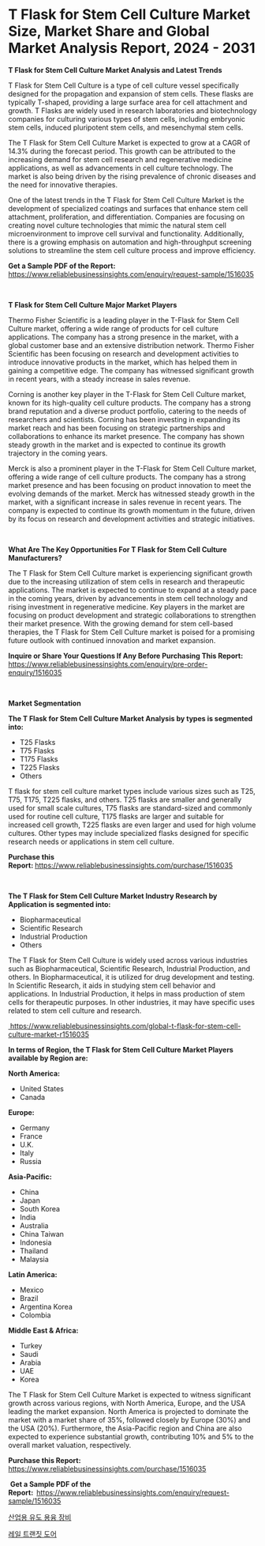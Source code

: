 <p><h1>T Flask for Stem Cell Culture Market Size, Market Share and Global Market Analysis Report, 2024 - 2031</h1></p><p><strong>T Flask for Stem Cell Culture Market Analysis and Latest Trends</strong></p>
<p><p>T Flask for Stem Cell Culture is a type of cell culture vessel specifically designed for the propagation and expansion of stem cells. These flasks are typically T-shaped, providing a large surface area for cell attachment and growth. T Flasks are widely used in research laboratories and biotechnology companies for culturing various types of stem cells, including embryonic stem cells, induced pluripotent stem cells, and mesenchymal stem cells.</p><p>The T Flask for Stem Cell Culture Market is expected to grow at a CAGR of 14.3% during the forecast period. This growth can be attributed to the increasing demand for stem cell research and regenerative medicine applications, as well as advancements in cell culture technology. The market is also being driven by the rising prevalence of chronic diseases and the need for innovative therapies.</p><p>One of the latest trends in the T Flask for Stem Cell Culture Market is the development of specialized coatings and surfaces that enhance stem cell attachment, proliferation, and differentiation. Companies are focusing on creating novel culture technologies that mimic the natural stem cell microenvironment to improve cell survival and functionality. Additionally, there is a growing emphasis on automation and high-throughput screening solutions to streamline the stem cell culture process and improve efficiency.</p></p>
<p><strong>Get a Sample PDF of the Report:&nbsp;</strong> <a href="https://www.reliablebusinessinsights.com/enquiry/request-sample/1516035">https://www.reliablebusinessinsights.com/enquiry/request-sample/1516035</a></p>
<p>&nbsp;</p>
<p><strong>T Flask for Stem Cell Culture Major Market Players</strong></p>
<p><p>Thermo Fisher Scientific is a leading player in the T-Flask for Stem Cell Culture market, offering a wide range of products for cell culture applications. The company has a strong presence in the market, with a global customer base and an extensive distribution network. Thermo Fisher Scientific has been focusing on research and development activities to introduce innovative products in the market, which has helped them in gaining a competitive edge. The company has witnessed significant growth in recent years, with a steady increase in sales revenue.</p><p>Corning is another key player in the T-Flask for Stem Cell Culture market, known for its high-quality cell culture products. The company has a strong brand reputation and a diverse product portfolio, catering to the needs of researchers and scientists. Corning has been investing in expanding its market reach and has been focusing on strategic partnerships and collaborations to enhance its market presence. The company has shown steady growth in the market and is expected to continue its growth trajectory in the coming years.</p><p>Merck is also a prominent player in the T-Flask for Stem Cell Culture market, offering a wide range of cell culture products. The company has a strong market presence and has been focusing on product innovation to meet the evolving demands of the market. Merck has witnessed steady growth in the market, with a significant increase in sales revenue in recent years. The company is expected to continue its growth momentum in the future, driven by its focus on research and development activities and strategic initiatives.</p></p>
<p>&nbsp;</p>
<p><strong>What Are The Key Opportunities For T Flask for Stem Cell Culture Manufacturers?</strong></p>
<p><p>The T Flask for Stem Cell Culture market is experiencing significant growth due to the increasing utilization of stem cells in research and therapeutic applications. The market is expected to continue to expand at a steady pace in the coming years, driven by advancements in stem cell technology and rising investment in regenerative medicine. Key players in the market are focusing on product development and strategic collaborations to strengthen their market presence. With the growing demand for stem cell-based therapies, the T Flask for Stem Cell Culture market is poised for a promising future outlook with continued innovation and market expansion.</p></p>
<p><strong>Inquire or Share Your Questions If Any Before Purchasing This Report:</strong> <a href="https://www.reliablebusinessinsights.com/enquiry/pre-order-enquiry/1516035">https://www.reliablebusinessinsights.com/enquiry/pre-order-enquiry/1516035</a></p>
<p>&nbsp;</p>
<p><strong>Market Segmentation</strong></p>
<p><strong>The T Flask for Stem Cell Culture Market Analysis by types is segmented into:</strong></p>
<p><ul><li>T25 Flasks</li><li>T75 Flasks</li><li>T175 Flasks</li><li>T225 Flasks</li><li>Others</li></ul></p>
<p><p>T flask for stem cell culture market types include various sizes such as T25, T75, T175, T225 flasks, and others. T25 flasks are smaller and generally used for small scale cultures, T75 flasks are standard-sized and commonly used for routine cell culture, T175 flasks are larger and suitable for increased cell growth, T225 flasks are even larger and used for high volume cultures. Other types may include specialized flasks designed for specific research needs or applications in stem cell culture.</p></p>
<p><strong>Purchase this Report:&nbsp;</strong><a href="https://www.reliablebusinessinsights.com/purchase/1516035">https://www.reliablebusinessinsights.com/purchase/1516035</a></p>
<p>&nbsp;</p>
<p><strong>The T Flask for Stem Cell Culture Market Industry Research by Application is segmented into:</strong></p>
<p><ul><li>Biopharmaceutical</li><li>Scientific Research</li><li>Industrial Production</li><li>Others</li></ul></p>
<p><p>The T Flask for Stem Cell Culture is widely used across various industries such as Biopharmaceutical, Scientific Research, Industrial Production, and others. In Biopharmaceutical, it is utilized for drug development and testing. In Scientific Research, it aids in studying stem cell behavior and applications. In Industrial Production, it helps in mass production of stem cells for therapeutic purposes. In other industries, it may have specific uses related to stem cell culture and research.</p></p>
<p><a href="https://www.reliablebusinessinsights.com/global-t-flask-for-stem-cell-culture-market-r1516035">&nbsp;https://www.reliablebusinessinsights.com/global-t-flask-for-stem-cell-culture-market-r1516035</a></p>
<p><strong>In terms of Region, the T Flask for Stem Cell Culture Market Players available by Region are:</strong></p>
<p>
    <p> <strong> North America: </strong>
        <ul>
            <li>United States</li>
            <li>Canada</li>
        </ul>
        </p> 
    <p> <strong> Europe: </strong>
        <ul>
            <li>Germany</li>
            <li>France</li>
            <li>U.K.</li>
            <li>Italy</li>
            <li>Russia</li>
        </ul>
        </p> 
    <p> <strong> Asia-Pacific: </strong>
        <ul>
            <li>China</li>
            <li>Japan</li>
            <li>South Korea</li>
            <li>India</li>
            <li>Australia</li>
            <li>China Taiwan</li>
            <li>Indonesia</li>
            <li>Thailand</li>
            <li>Malaysia</li>
        </ul>
        </p> 
    <p> <strong> Latin America: </strong>
        <ul>
            <li>Mexico</li>
            <li>Brazil</li>
            <li>Argentina Korea</li>
            <li>Colombia</li>
        </ul>
        </p> 
    <p> <strong> Middle East & Africa: </strong>
        <ul>
            <li>Turkey</li>
            <li>Saudi</li>
            <li>Arabia</li>
            <li>UAE</li>
            <li>Korea</li>
        </ul>
    </p>
    </p>
<p><p>The T Flask for Stem Cell Culture Market is expected to witness significant growth across various regions, with North America, Europe, and the USA leading the market expansion. North America is projected to dominate the market with a market share of 35%, followed closely by Europe (30%) and the USA (20%). Furthermore, the Asia-Pacific region and China are also expected to experience substantial growth, contributing 10% and 5% to the overall market valuation, respectively.</p></p>
<p><strong>Purchase this Report: </strong><a href="https://www.reliablebusinessinsights.com/purchase/1516035">https://www.reliablebusinessinsights.com/purchase/1516035</a></p>
<p>&nbsp;<strong>Get a Sample PDF of the Report:&nbsp;&nbsp;</strong><a href="https://www.reliablebusinessinsights.com/enquiry/request-sample/1516035">https://www.reliablebusinessinsights.com/enquiry/request-sample/1516035</a></p>
<p><strong></strong></p>
<p><p><a href="https://medium.com/@thanhlieme24/%EC%82%B0%EC%97%85%EC%9A%A9-%EC%9C%A0%EB%8F%84-%EC%9A%A9%EC%9C%B5%EC%9E%A5%EB%B9%84-%EC%8B%9C%EC%9E%A5-%EC%A1%B0%EC%82%AC-%EB%B3%B4%EA%B3%A0%EC%84%9C%EC%97%90%EB%8A%94-2024%EB%85%84%EB%B6%80%ED%84%B0-2031%EB%85%84%EA%B9%8C%EC%A7%80-%EC%9D%98-%EC%84%B1%EC%9E%A5%EB%A5%A0%EB%A1%9C-%EC%98%88%EC%B8%A1%EB%90%9C-%EC%8B%9C%EC%9E%A5-%EA%B7%9C%EB%AA%A8-%EC%A0%90%EC%9C%A0%EC%9C%A8-%EB%B0%8F-%EB%B6%84%EC%84%9D%EC%9D%B4-%ED%8F%AC%ED%95%A8%EB%90%98%EC%96%B4-%EC%9E%88%EC%8A%B5%EB%8B%88%EB%8B%A4-59fc1530fd44">산업용 유도 용융 장비</a></p><p><a href="https://medium.com/@indraardiyanto91_38207/%EC%B2%A0%EB%8F%84-%EA%B5%90%ED%86%B5-%EB%AC%B8-%EC%8B%9C%EC%9E%A5-%EB%8F%99%ED%96%A5-%EB%B0%8F-%EB%B6%84%EC%84%9D-%EB%AF%B8%EB%9E%98-%EC%84%B1%EC%9E%A5%EC%9D%84-%EC%9C%84%ED%95%9C-%EA%B8%B0%ED%9A%8C%EC%99%80-%EB%8F%84%EC%A0%84-2024-2031-08e6d31f6b64">레일 트랜짓 도어</a></p></p>